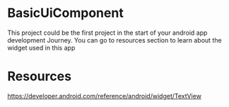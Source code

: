 # BasicUiComponent
This project could be the first project in the start of your android app development Journey.
You can go to resources section to learn about the widget used in this app
# Resources
https://developer.android.com/reference/android/widget/TextView
